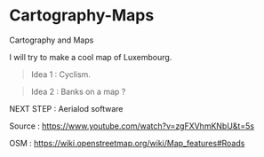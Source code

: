# Cartography-Maps
Cartography and Maps


I will try to make a cool map of Luxembourg. 
> Idea 1 : Cyclism. 

> Idea 2 : Banks on a map ? 





NEXT STEP : 
Aerialod software

Source : https://www.youtube.com/watch?v=zgFXVhmKNbU&t=5s

OSM : https://wiki.openstreetmap.org/wiki/Map_features#Roads
